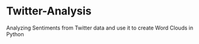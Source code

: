 # Twitter-Analysis 
Analyzing Sentiments from Twitter data and use it to create Word Clouds in Python

